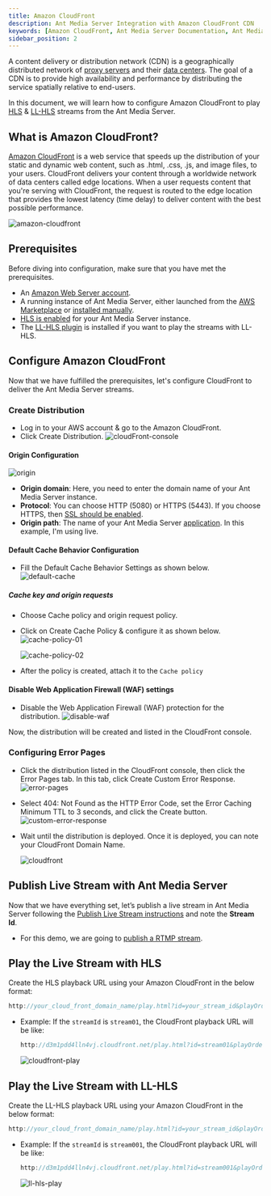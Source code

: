 ```yaml
---
title: Amazon CloudFront
description: Ant Media Server Integration with Amazon CloudFront CDN
keywords: [Amazon CloudFront, Ant Media Server Documentation, Ant Media Server Tutorials]
sidebar_position: 2
---
```


A content delivery or distribution network (CDN) is a geographically distributed network of [proxy servers](https://en.wikipedia.org/wiki/Proxy_server) and their [data centers](https://en.wikipedia.org/wiki/Data_center). The goal of a CDN is to provide high availability and performance by distributing the service spatially relative to end-users.

In this document, we will learn how to configure Amazon CloudFront to play [HLS](https://antmedia.io/docs/guides/playing-live-stream/hls-playing/) & [LL-HLS](https://antmedia.io/docs/guides/playing-live-stream/ll-hls/) streams from the Ant Media Server.

## What is Amazon CloudFront?

[Amazon CloudFront](https://docs.aws.amazon.com/AmazonCloudFront/latest/DeveloperGuide/Introduction.html) is a web service that speeds up the distribution of your static and dynamic web content, such as .html, .css, .js, and image files, to your users. CloudFront delivers your content through a worldwide network of data centers called edge locations. When a user requests content that you're serving with CloudFront, the request is routed to the edge location that provides the lowest latency (time delay) to deliver content with the best possible performance.

![amazon-cloudfront](https://github.com/user-attachments/assets/8e3dd633-7120-4aa0-ae01-a741bba0d2ed)


## Prerequisites

Before diving into configuration, make sure that you have met the prerequisites.

- An [Amazon Web Server account](https://aws.amazon.com/console/).
- A running instance of Ant Media Server, either launched from the [AWS Marketplace](https://aws.amazon.com/marketplace/pp/prodview-464ritgzkzod6?sr=0-1&ref_=beagle&applicationId=AWSMPContessa) or [installed manually](https://antmedia.io/docs/guides/installing-on-linux/installing-ams-on-linux/).
- [HLS is enabled](https://antmedia.io/docs/guides/playing-live-stream/hls-playing/#enable-hls) for your Ant Media Server instance.
- The [LL-HLS plugin](https://antmedia.io/docs/guides/playing-live-stream/ll-hls/#how-to-enable-ll-hls-in-ant-media-server) is installed if you want to play the streams with LL-HLS.

## Configure Amazon CloudFront

Now that we have fulfilled the prerequisites, let's configure CloudFront to deliver the Ant Media Server streams.

### Create Distribution

- Log in to your AWS account & go to the Amazon CloudFront.
- Click Create Distribution.
  ![cloudFront-console](https://github.com/user-attachments/assets/d31380e5-fd0d-4776-96c4-f66be4e7212d)

#### Origin Configuration

![origin](https://github.com/user-attachments/assets/4483bda9-207e-4dd9-824e-7f696376ebf6)

- **Origin domain**: Here, you need to enter the domain name of your Ant Media Server instance.
- **Protocol**: You can choose HTTP (5080) or HTTPS (5443). If you choose HTTPS, then [SSL should be enabled](https://antmedia.io/docs/guides/installing-on-linux/setting-up-ssl/).
- **Origin path**: The name of your Ant Media Server [application](https://antmedia.io/docs/guides/developing-antmedia-server/create-new-application/). In this example, I'm using live.

#### Default Cache Behavior Configuration

- Fill the Default Cache Behavior Settings as shown below.
  ![default-cache](https://github.com/user-attachments/assets/21018812-c11d-4920-a6e9-7682689b3068)

##### Cache key and origin requests

- Choose Cache policy and origin request policy.
- Click on Create Cache Policy & configure it as shown below.
  ![cache-policy-01](https://github.com/user-attachments/assets/89ed69cd-4d7c-4f7b-a0e0-f5e02b4efb26)

  ![cache-policy-02](https://github.com/user-attachments/assets/b11f53a9-85e9-4de6-b93c-40be361fb355)

- After the policy is created, attach it to the `Cache policy`

#### Disable Web Application Firewall (WAF) settings

- Disable the Web Application Firewall (WAF) protection for the distribution.
  ![disable-waf](https://github.com/user-attachments/assets/a89e8863-27af-4630-b3ab-fed24c876393)

Now, the distribution will be created and listed in the CloudFront console.

### Configuring Error Pages

- Click the distribution listed in the CloudFront console, then click the Error Pages tab. In this tab, click Create Custom Error Response.
  ![error-pages](https://github.com/user-attachments/assets/533c17e0-4a72-4b1a-8f6b-43dd0d1ea402)

- Select 404: Not Found as the HTTP Error Code, set the Error Caching Minimum TTL to 3 seconds, and click the Create button.
  ![custom-error-response](https://github.com/user-attachments/assets/0d2641b8-3e0c-4f16-b722-f5c0307367ac)

- Wait until the distribution is deployed. Once it is deployed, you can note your CloudFront Domain Name.

  ![cloudfront](https://github.com/user-attachments/assets/424dfb36-02ca-4e39-871a-979bb938ce0d)

## Publish Live Stream with Ant Media Server

Now that we have everything set, let’s publish a live stream in Ant Media Server following the [Publish Live Stream instructions](https://antmedia.io/docs/category/publish-live-stream/) and note the **Stream Id**.

- For this demo, we are going to [publish a RTMP stream](https://antmedia.io/docs/guides/publish-live-stream/rtmp/publish-with-obs/).

## Play the Live Stream with HLS

Create the HLS playback URL using your Amazon CloudFront in the below format:

  ```js
  http://your_cloud_front_domain_name/play.html?id=your_stream_id&playOrder=hls
  ```

  - Example: If the `streamId` is `stream01`, the CloudFront playback URL will be like:
    ```js
    http://d3m1pdd4lln4vj.cloudfront.net/play.html?id=stream01&playOrder=hls
    ```

    ![cloudfront-play](https://github.com/user-attachments/assets/c48f610b-e974-4d48-8746-4aefed6944e2)

## Play the Live Stream with LL-HLS

Create the LL-HLS playback URL using your Amazon CloudFront in the below format:

  ```js
  http://your_cloud_front_domain_name/play.html?id=your_stream_id&playOrder=ll-hls
  ```

  - Example: If the `streamId` is `stream001`, the CloudFront playback URL will be like:
    ```js
    http://d3m1pdd4lln4vj.cloudfront.net/play.html?id=stream001&playOrder=ll-hls
    ```

    ![ll-hls-play](https://github.com/user-attachments/assets/d6b637ea-b2cd-4e21-bfc3-632da88aaf1e)



  
